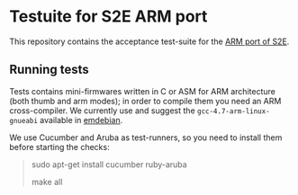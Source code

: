 # Testuite for S2E ARM port #

This repository contains the acceptance test-suite for the [ARM port 
of S2E](https://github.com/dslab-epfl/s2e/).

Running tests
---------------

Tests contains mini-firmwares written in C or ASM for ARM 
architecture (both thumb and arm modes); in order to compile them 
you need an ARM cross-compiler. We currently use and suggest the 
```gcc-4.7-arm-linux-gnueabi```  available in 
[emdebian](http://www.emdebian.org/tools/crosstools.html).

We use Cucumber and Aruba as test-runners, so you need to install them 
before starting the checks:

> sudo apt-get install cucumber ruby-aruba
>
> make all
